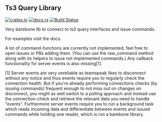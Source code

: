 ## Ts3 Query Library

[![crates.io](https://img.shields.io/crates/v/ts3-query.svg)](https://crates.io/crates/ts3-query)
[![docs.rs](https://docs.rs/ts3-query/badge.svg)](https://docs.rs/ts3-query)
[![Build Status](https://api.travis-ci.com/0xpr03/ts3_query.svg?branch=master)](https://travis-ci.com/0xpr03/ts3_query)

Very barebone lib to connect to ts3 query interfaces and issue commands.

For examples visit the docs.

A lot of command-functions are currently not implemented, feel free to open issues or PRs adding them. (You can use the raw_command method along with its helpers to issue not implemented commands.) Any callback functionality for server events is also missing[1].



[1] Server events are very unreliable as teamspeak likes to disconnect without any notice and thus events require you to regularly check the connection health. But if you're already performing connections checks (by issuing commands) frequent enough to not miss out on changes on disconnect, you might as well switch to a polling approach and instead use the connection-check and retrieve the relevant data you need to handle "events". Furthermore server events require you to run a background task which reads incoming data and differentiate between events and issued commands while holding one reader, which is not a barebone library.
